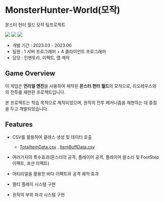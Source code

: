 # MonsterHunter-World(모작)
몬스터 헌터 월드 모작 팀프로젝트

<img src ="https://img.shields.io/badge/Windows-0078D6?style=for-the-badge&logo=windows&logoColor=white"> <img src ="https://img.shields.io/badge/Unreal Engine-0E1128?style=for-the-badge&logo=unreal engine&logoColor=white"> <img src ="https://img.shields.io/badge/c++-%2300599C.svg?style=for-the-badge&logo=c%2B%2B&logoColor=white">

* 개발 기간 : 2023.03 - 2023.06
* 팀원 : 1 서버 프로그래머 + 4 클라이언트 프로그래머
* 담당 : 인벤토리, 이펙트, 맵 제작

## Game Overview

이 게임은 **언리얼 엔진**을 사용하여 제작된 **몬스터 헌터 월드**의 모작으로, 리오레우스와의 전투를 재현한 프로젝트입니다. 

본 프로젝트는 학습 목적으로 제작되었으며, 원작의 전투 메커니즘을 재현하는 데 중점을 두고 개발되었습니다.

## Features

* CSV를 활용하여 클래스 생성 및 데이터 호출
  * [TotalItemData.csv](https://github.com/HongSongUi/MonsterHunter-World/blob/main/RawContent/Csv/TotalItemData.csv) , [ItemBuffData.csv](https://github.com/HongSongUi/MonsterHunter-World/blob/main/RawContent/Csv/ItemBuffData.csv)

* 여러가지의 특수효과(몬스터의 공격, 플레이어 공격, 플레이어 발소리 및 FootStep 이펙트, 포션 이펙트)

* 머티리얼을 활용한 바디 이펙트와 공격 궤적 효과

* 멀티 플레이 시스템 구현

* 원작의 부위 파괴 시스템 구현 
